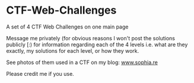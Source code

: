 CTF-Web-Challenges
==================

A set of 4 CTF Web Challenges on one main page

Message me privately (for obvious reasons I won't post the solutions publicly [:) for information regarding each of the 4 levels i.e. what are they exactly, my solutions for each level, or how they work.

See photos of them used in a CTF on my blog: www.sophia.re

Please credit me if you use.
